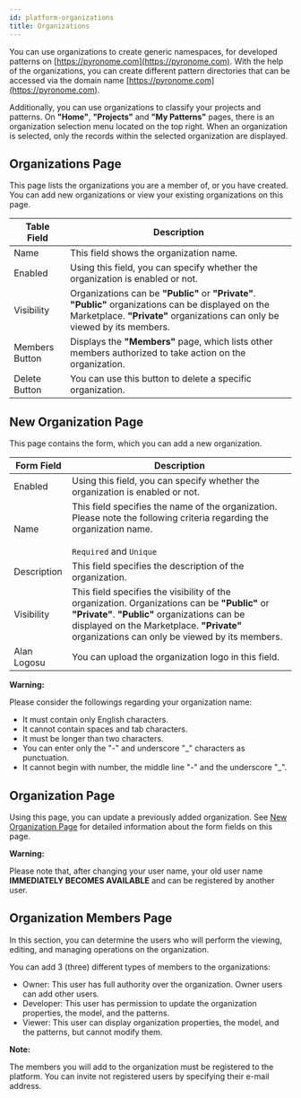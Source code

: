 ```yaml
---
id: platform-organizations
title: Organizations
---
```


<a id="aHeaderMenuAnchor" data-header-menu="Docs"></a>

You can use organizations to create generic namespaces, for developed patterns on [https://pyronome.com](https://pyronome.com). With the help of the organizations, you can create different pattern directories that can be accessed via the domain name [https://pyronome.com](https://pyronome.com).

Additionally, you can use organizations to classify your projects and patterns. On **"Home"**, **"Projects"** and **"My Patterns"** pages, there is an organization selection menu located on the top right. When an organization is selected, only the records within the selected organization are displayed.

## Organizations Page
This page lists the organizations you are a member of, or you have created. You can add new organizations or view your existing organizations on this page.

| Table Field | Description |
| ------ | ------ |
| Name | This field shows the organization name. |
| Enabled | Using this field, you can specify whether the organization is enabled or not. |
| Visibility | Organizations can be **"Public"** or **"Private"**. **"Public"** organizations can be displayed on the Marketplace. **"Private"** organizations can only be viewed by its members. |
| <i class="fas fa-users"></i> Members Button | Displays the **"Members"** page, which lists other members authorized to take action on the organization. |
| <i class="fas fa-trash-alt"></i> Delete Button | You can use this button to delete a specific organization. |

## New Organization Page
This page contains the form, which you can add a new organization.

| Form Field | Description |
| ------ | ------ |
| Enabled | Using this field, you can specify whether the organization is enabled or not. |
| Name | This field specifies the name of the organization.<br><i class="fas fa-exclamation-triangle"></i> Please note the following criteria regarding the organization name.<br><br>`Required` and `Unique` |
| Description | This field specifies the description of the organization. |
| Visibility | This field specifies the visibility of the organization. Organizations can be **"Public"** or **"Private"**. **"Public"** organizations can be displayed on the Marketplace. **"Private"** organizations can only be viewed by its members. |
| Alan Logosu | You can upload the organization logo in this field. |

<div class="panelize-infobox infobox-warning">
    <p>
        <strong><i class="fas fa-exclamation-triangle"></i> Warning:</strong>
    </p>
    <p>Please consider the followings regarding your organization name:
    <ul>
        <li>It must contain only English characters.</li>
        <li>It cannot contain spaces and tab characters.</li>
        <li>It must be longer than two characters.</li>
        <li>You can enter only the "-" and underscore "_" characters as punctuation.</li>
        <li>It cannot begin with number, the middle line "-" and the underscore "_".</li>
    </ul></p>
</div>

## Organization Page
Using this page, you can update a previously added organization. See [New Organization Page](#new-organization-page) for detailed information about the form fields on this page.

<div class="panelize-infobox infobox-warning">
    <p>
        <strong><i class="fas fa-exclamation-triangle"></i> Warning:</strong>
    </p>
    <p>
       Please note that, after changing your user name, your old user name <strong>IMMEDIATELY BECOMES AVAILABLE</strong> and can be registered by another user.
    </p>
</div>

## Organization Members Page
In this section, you can determine the users who will perform the viewing, editing, and managing operations on the organization.

You can add 3 (three) different types of members to the organizations:
- Owner: This user has full authority over the organization. Owner users can add other users.
- Developer: This user has permission to update the organization properties, the model, and the patterns.
- Viewer: This user can display organization properties, the model, and the patterns, but cannot modify them.

<div class="panelize-infobox infobox-info">
    <p>
        <strong><i class="fas fa-info-circle"></i> Note:</strong>
    </p>
    <p>The members you will add to the organization must be registered to the platform. You can invite not registered users by specifying their e-mail address.</p>
</div>